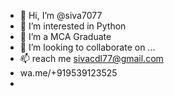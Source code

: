 - 👋 Hi, I’m @siva7077
- 👀 I’m interested in Python
- 🌱 I’m a MCA Graduate
- 💞️ I’m looking to collaborate on ...
- 📫 reach me sivacdl77@gmail.com
- wa.me/+919539123525
- 


